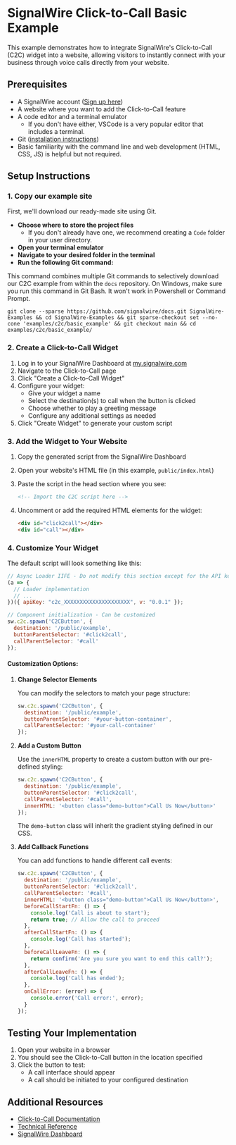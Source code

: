 # SignalWire Click-to-Call Basic Example

This example demonstrates how to integrate SignalWire's Click-to-Call (C2C) widget into a website, allowing visitors to instantly connect with your business through voice calls directly from your website.

## Prerequisites

- A SignalWire account ([Sign up here](https://my.signalwire.com/))
- A website where you want to add the Click-to-Call feature
- A code editor and a terminal emulator
   - If you don't have either, VSCode is a very popular editor that includes a terminal.
- Git ([installation instructions](https://git-scm.com/downloads))
- Basic familiarity with the command line and web development (HTML, CSS, JS) is helpful but not required.

## Setup Instructions

### 1. Copy our example site

First, we'll download our ready-made site using Git.

- **Choose where to store the project files**
   - If you don't already have one, we recommend creating a `Code` folder in your user directory.
- **Open your terminal emulator**
- **Navigate to your desired folder in the terminal**
- **Run the following Git command:**

This command combines multiple Git commands to selectively download our C2C example from within the `docs` repository.
On Windows, make sure you run this command in Git Bash. It won't work in Powershell or Command Prompt.

```shell
git clone --sparse https://github.com/signalwire/docs.git SignalWire-Examples && cd SignalWire-Examples && git sparse-checkout set --no-cone 'examples/c2c/basic_example' && git checkout main && cd examples/c2c/basic_example/
```

<!-- explanation
<details>
   <summary>What does that command do?  <i>(Click to expand)</i></summary>
   <ul>
      <li><code>git clone -n https://github.com/signalwire/docs.git SignalWire-Examples</code>: Clone the SignalWire Docs repo into a folder titled SignalWire-Examples. The `-n` flag stops Git from automatically checking out (downloading).</li>
      <li><code>cd SignalWire-Examples</code>: Move into the newly created directory</li>
      <li><code>git sparse-checkout init</code>: Enable Git's "Sparse Checkout" mode</li>
      <li><code>git sparse-checkout set examples/c2c/basic_example</code>: Tell Git which part of the repo we want to clone</li>
      <li><code>git checkout main</code>: Checkout the repo</li>
   </ul>
</details>
-->

### 2. Create a Click-to-Call Widget

1. Log in to your SignalWire Dashboard at [my.signalwire.com](https://my.signalwire.com/?page=click_to_calls)
2. Navigate to the Click-to-Call page
3. Click "Create a Click-to-Call Widget"
4. Configure your widget:
   - Give your widget a name
   - Select the destination(s) to call when the button is clicked
   - Choose whether to play a greeting message
   - Configure any additional settings as needed
5. Click "Create Widget" to generate your custom script

### 3. Add the Widget to Your Website

1. Copy the generated script from the SignalWire Dashboard
2. Open your website's HTML file (in this example, `public/index.html`)
3. Paste the script in the head section where you see:
   ```html
   <!-- Import the C2C script here -->
   ```

4. Uncomment or add the required HTML elements for the widget:
   ```html
   <div id="click2call"></div>
   <div id="call"></div>
   ```

### 4. Customize Your Widget

The default script will look something like this:

```javascript
// Async Loader IIFE - Do not modify this section except for the API key if necessary
(a => {
  // Loader implementation
  // ...
})({ apiKey: "c2c_XXXXXXXXXXXXXXXXXXXXX", v: "0.0.1" });

// Component initialization - Can be customized
sw.c2c.spawn('C2CButton', {
  destination: '/public/example',
  buttonParentSelector: '#click2call',
  callParentSelector: '#call'
});
```

#### Customization Options:

1. **Change Selector Elements**

   You can modify the selectors to match your page structure:

   ```javascript
   sw.c2c.spawn('C2CButton', {
     destination: '/public/example',
     buttonParentSelector: '#your-button-container',
     callParentSelector: '#your-call-container'
   });
   ```

2. **Add a Custom Button**

   Use the `innerHTML` property to create a custom button with our pre-defined styling:

   ```javascript
   sw.c2c.spawn('C2CButton', {
     destination: '/public/example',
     buttonParentSelector: '#click2call',
     callParentSelector: '#call',
     innerHTML: '<button class="demo-button">Call Us Now</button>'
   });
   ```

   The `demo-button` class will inherit the gradient styling defined in our CSS.

3. **Add Callback Functions**

   You can add functions to handle different call events:

   ```javascript
   sw.c2c.spawn('C2CButton', {
     destination: '/public/example',
     buttonParentSelector: '#click2call',
     callParentSelector: '#call',
     innerHTML: '<button class="demo-button">Call Us Now</button>',
     beforeCallStartFn: () => {
       console.log('Call is about to start');
       return true; // Allow the call to proceed
     },
     afterCallStartFn: () => {
       console.log('Call has started');
     },
     beforeCallLeaveFn: () => {
       return confirm('Are you sure you want to end this call?');
     },
     afterCallLeaveFn: () => {
       console.log('Call has ended');
     },
     onCallError: (error) => {
       console.error('Call error:', error);
     }
   });
   ```

## Testing Your Implementation

1. Open your website in a browser
2. You should see the Click-to-Call button in the location specified
3. Click the button to test:
   - A call interface should appear
   - A call should be initiated to your configured destination

## Additional Resources

- [Click-to-Call Documentation](https://developer.signalwire.com/tools/c2c)
- [Technical Reference](https://developer.signalwire.com/tools/c2c/technical-reference)
- [SignalWire Dashboard](https://my.signalwire.com/?page=click_to_calls) 
